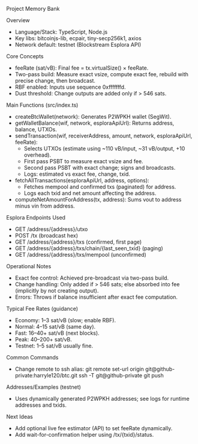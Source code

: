 Project Memory Bank

Overview
- Language/Stack: TypeScript, Node.js
- Key libs: bitcoinjs-lib, ecpair, tiny-secp256k1, axios
- Network default: testnet (Blockstream Esplora API)

Core Concepts
- feeRate (sat/vB): Final fee = tx.virtualSize() × feeRate.
- Two-pass build: Measure exact vsize, compute exact fee, rebuild with precise change, then broadcast.
- RBF enabled: Inputs use sequence 0xfffffffd.
- Dust threshold: Change outputs are added only if > 546 sats.

Main Functions (src/index.ts)
- createBtcWallet(network): Generates P2WPKH wallet (SegWit).
- getWalletBalance(wif, network, esploraApiUrl): Returns address, balance, UTXOs.
- sendTransaction(wif, receiverAddress, amount, network, esploraApiUrl, feeRate):
  - Selects UTXOs (estimate using ~110 vB/input, ~31 vB/output, +10 overhead).
  - First pass PSBT to measure exact vsize and fee.
  - Second pass PSBT with exact change; signs and broadcasts.
  - Logs: estimated vs exact fee, change, txid.
- fetchAllTransactions(esploraApiUrl, address, options):
  - Fetches mempool and confirmed txs (paginated) for address.
  - Logs each txid and net amount affecting the address.
- computeNetAmountForAddress(tx, address): Sums vout to address minus vin from address.

Esplora Endpoints Used
- GET /address/{address}/utxo
- POST /tx (broadcast hex)
- GET /address/{address}/txs (confirmed, first page)
- GET /address/{address}/txs/chain/{last_seen_txid} (paging)
- GET /address/{address}/txs/mempool (unconfirmed)

Operational Notes
- Exact fee control: Achieved pre-broadcast via two-pass build.
- Change handling: Only added if > 546 sats; else absorbed into fee (implicitly by not creating output).
- Errors: Throws if balance insufficient after exact fee computation.

Typical Fee Rates (guidance)
- Economy: 1–3 sat/vB (slow; enable RBF).
- Normal: 4–15 sat/vB (same day).
- Fast: 16–40+ sat/vB (next blocks).
- Peak: 40–200+ sat/vB.
- Testnet: 1–5 sat/vB usually fine.

Common Commands
- Change remote to ssh alias:
  git remote set-url origin git@github-private:harryle120/btc.git
  ssh -T git@github-private
  git push

Addresses/Examples (testnet)
- Uses dynamically generated P2WPKH addresses; see logs for runtime addresses and txids.

Next Ideas
- Add optional live fee estimator (API) to set feeRate dynamically.
- Add wait-for-confirmation helper using /tx/{txid}/status.

